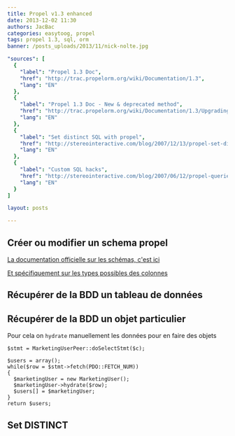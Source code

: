 ```yaml
---
title: Propel v1.3 enhanced
date: 2013-12-02 11:30
authors: JacBac
categories: easytoog, propel
tags: propel 1.3, sql, orm
banner: /posts_uploads/2013/11/nick-nolte.jpg

"sources": [
  {
    "label": "Propel 1.3 Doc",
    "href": "http://trac.propelorm.org/wiki/Documentation/1.3",
    "lang": "EN"
  },
  {
    "label": "Propel 1.3 Doc - New & deprecated method",
    "href": "http://trac.propelorm.org/wiki/Documentation/1.3/Upgrading",
    "lang": "EN"
  },
  {
    "label": "Set distinct SQL with propel",
    "href": "http://stereointeractive.com/blog/2007/12/13/propel-set-distinct-setdistinct/",
    "lang": "EN"
  },
  {
    "label": "Custom SQL hacks",
    "href": "http://stereointeractive.com/blog/2007/06/12/propel-queries-using-custom-sql-peer-classes-and-criterion-objects/",
    "lang": "EN"
  }
]

layout: posts

---
```


Créer ou modifier un schema propel
----------------------------------

[La documentation officielle sur les schémas, c'est ici](http://trac.propelorm.org/wiki/Documentation/1.3/Schema)

[Et spécifiquement sur les types possibles des colonnes](http://trac.propelorm.org/wiki/Documentation/1.3/ColumnTypes)

Récupérer de la BDD un tableau de données
-----------------------------------------


Récupérer de la BDD un objet particulier
----------------------------------------

Pour cela on `hydrate` manuellement les données pour en faire des objets

```
$stmt = MarketingUserPeer::doSelectStmt($c);

$users = array();
while($row = $stmt->fetch(PDO::FETCH_NUM))
{
  $marketingUser = new MarketingUser();
  $marketingUser->hydrate($row);
  $users[] = $marketingUser;
}
return $users;
```

Set DISTINCT
------------

